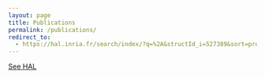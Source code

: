 ```yaml
---
layout: page
title: Publications
permalink: /publications/
redirect_to:
  - https://hal.inria.fr/search/index/?q=%2A&structId_i=527389&sort=producedDate_tdate+desc
---
```


[See HAL](https://hal.inria.fr/search/index/?q=%2A&structId_i=527389&sort=producedDate_tdate+desc)
